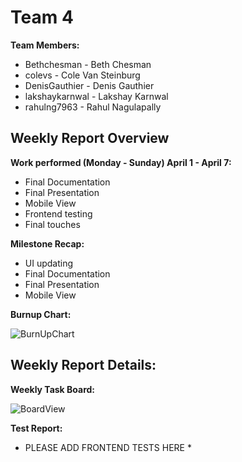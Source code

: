 # Team 4
**Team Members:**
* Bethchesman - Beth Chesman
* colevs - Cole Van Steinburg
* DenisGauthier - Denis Gauthier
* lakshaykarnwal - Lakshay Karnwal
* rahulng7963 - Rahul Nagulapally

## Weekly Report Overview
**Work performed (Monday - Sunday) April 1 - April 7:**
* Final Documentation
* Final Presentation
* Mobile View
* Frontend testing
* Final touches

**Milestone Recap:** 
* UI updating
* Final Documentation
* Final Presentation
* Mobile View

**Burnup Chart:**

![BurnUpChart](https://github.com/COSC-499-W2023/year-long-project-team-4/assets/52676747/a3bc9567-2ab3-4793-a925-b5875620ff0b)


## Weekly Report Details:

**Weekly Task Board:**

![BoardView](https://github.com/COSC-499-W2023/year-long-project-team-4/assets/52676747/18c270ab-bf52-45c8-a546-6e565430a238)


**Test Report:**
* PLEASE ADD FRONTEND TESTS HERE * 


